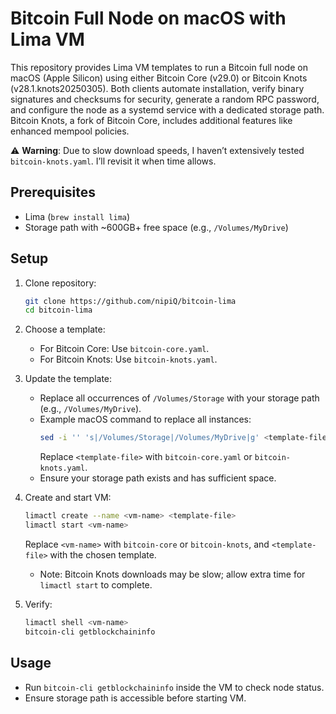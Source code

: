 # Bitcoin Full Node on macOS with Lima VM

This repository provides Lima VM templates to run a Bitcoin full node on macOS (Apple Silicon) using either Bitcoin Core (v29.0) or Bitcoin Knots (v28.1.knots20250305). Both clients automate installation, verify binary signatures and checksums for security, generate a random RPC password, and configure the node as a systemd service with a dedicated storage path. Bitcoin Knots, a fork of Bitcoin Core, includes additional features like enhanced mempool policies.

⚠️ **Warning**: Due to slow download speeds, I haven’t extensively tested `bitcoin-knots.yaml`. I’ll revisit it when time allows.

## Prerequisites

- Lima (`brew install lima`)
- Storage path with ~600GB+ free space (e.g., `/Volumes/MyDrive`)

## Setup

1. Clone repository:

   ```bash
   git clone https://github.com/nipiQ/bitcoin-lima
   cd bitcoin-lima
   ```

2. Choose a template:

   - For Bitcoin Core: Use `bitcoin-core.yaml`.
   - For Bitcoin Knots: Use `bitcoin-knots.yaml`.

3. Update the template:

   - Replace all occurrences of `/Volumes/Storage` with your storage path (e.g., `/Volumes/MyDrive`).
   - Example macOS command to replace all instances:
     ```bash
     sed -i '' 's|/Volumes/Storage|/Volumes/MyDrive|g' <template-file>
     ```
     Replace `<template-file>` with `bitcoin-core.yaml` or `bitcoin-knots.yaml`.
   - Ensure your storage path exists and has sufficient space.

4. Create and start VM:

   ```bash
   limactl create --name <vm-name> <template-file>
   limactl start <vm-name>
   ```

   Replace `<vm-name>` with `bitcoin-core` or `bitcoin-knots`, and `<template-file>` with the chosen template.

   - Note: Bitcoin Knots downloads may be slow; allow extra time for `limactl start` to complete.

5. Verify:

   ```bash
   limactl shell <vm-name>
   bitcoin-cli getblockchaininfo
   ```

## Usage

- Run `bitcoin-cli getblockchaininfo` inside the VM to check node status.
- Ensure storage path is accessible before starting VM.
